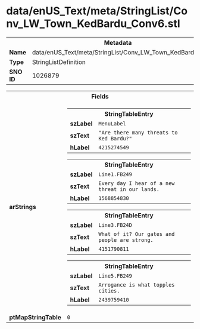 <h1>data/enUS_Text/meta/StringList/Conv_LW_Town_KedBardu_Conv6.stl</h1><table><tr><th colspan="100%">Metadata</th></tr><tr><td><b>Name</b></td><td>data/enUS_Text/meta/StringList/Conv_LW_Town_KedBardu_Conv6.stl</td></tr><tr><td><b>Type</b></td><td>StringListDefinition</td></tr><tr><td><b>SNO ID</b></td><td>1026879</td></tr></table>

<table><tr><th colspan="100%">Fields</th></tr><tr><td><b>arStrings</b></td><td><table><tr><th colspan="100%">StringTableEntry</th></tr><tr><td><b>szLabel</b></td><td><code>MenuLabel</code></td></tr><tr><td><b>szText</b></td><td><code>"Are there many threats to Ked Bardu?"</code></td></tr><tr><td><b>hLabel</b></td><td><code>4215274549</code></td></tr></table>


<table><tr><th colspan="100%">StringTableEntry</th></tr><tr><td><b>szLabel</b></td><td><code>Line1.FB249</code></td></tr><tr><td><b>szText</b></td><td><code>Every day I hear of a new threat in our lands.</code></td></tr><tr><td><b>hLabel</b></td><td><code>1568854830</code></td></tr></table>


<table><tr><th colspan="100%">StringTableEntry</th></tr><tr><td><b>szLabel</b></td><td><code>Line3.FB24D</code></td></tr><tr><td><b>szText</b></td><td><code>What of it? Our gates and people are strong.</code></td></tr><tr><td><b>hLabel</b></td><td><code>4151790811</code></td></tr></table>


<table><tr><th colspan="100%">StringTableEntry</th></tr><tr><td><b>szLabel</b></td><td><code>Line5.FB249</code></td></tr><tr><td><b>szText</b></td><td><code>Arrogance is what topples cities.</code></td></tr><tr><td><b>hLabel</b></td><td><code>2439759410</code></td></tr></table>


</td></tr><tr><td><b>ptMapStringTable</b></td><td><code>0</code></td></tr></table>

